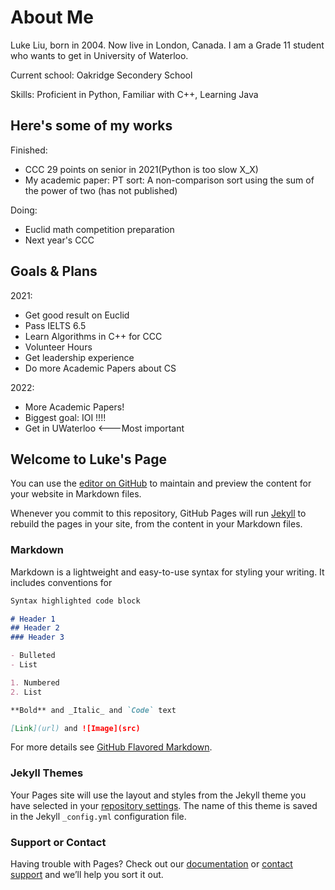 # About Me

Luke Liu, born in 2004. Now live in London, Canada. I am a Grade 11 student who wants to get in University of Waterloo.

Current school: Oakridge Secondery School

Skills: Proficient in Python, Familiar with C++, Learning Java 

## Here's some of my works
Finished:
  - CCC 29 points on senior in 2021(Python is too slow X_X)
  - My academic paper: PT sort: A non-comparison sort using the sum of the power of two (has not published)

Doing:
  - Euclid math competition preparation
  - Next year's CCC
 
## Goals & Plans
2021:
  - Get good result on Euclid
  - Pass IELTS 6.5
  - Learn Algorithms in C++ for CCC
  - Volunteer Hours
  - Get leadership experience
  - Do more Academic Papers about CS


2022:
  - More Academic Papers!
  - Biggest goal: IOI !!!!
  - Get in UWaterloo <---Most important
  
 

## Welcome to Luke's Page

You can use the [editor on GitHub](https://github.com/luke3359767/luke3359767.github.io/edit/main/index.md) to maintain and preview the content for your website in Markdown files.

Whenever you commit to this repository, GitHub Pages will run [Jekyll](https://jekyllrb.com/) to rebuild the pages in your site, from the content in your Markdown files.

### Markdown

Markdown is a lightweight and easy-to-use syntax for styling your writing. It includes conventions for

```markdown
Syntax highlighted code block

# Header 1
## Header 2
### Header 3

- Bulleted
- List

1. Numbered
2. List

**Bold** and _Italic_ and `Code` text

[Link](url) and ![Image](src)
```

For more details see [GitHub Flavored Markdown](https://guides.github.com/features/mastering-markdown/).

### Jekyll Themes

Your Pages site will use the layout and styles from the Jekyll theme you have selected in your [repository settings](https://github.com/luke3359767/luke3359767.github.io/settings). The name of this theme is saved in the Jekyll `_config.yml` configuration file.

### Support or Contact

Having trouble with Pages? Check out our [documentation](https://docs.github.com/categories/github-pages-basics/) or [contact support](https://support.github.com/contact) and we’ll help you sort it out.
